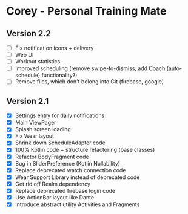 # Corey - Personal Training Mate

## Version 2.2
- [ ] Fix notification icons + delivery
- [ ] Web UI
- [ ] Workout statistics
- [ ] Improved scheduling (remove swipe-to-dismiss, add Coach (auto-schedule) functionality?)
- [ ] Remove files, which don't belong into Git (firebase, google)

## Version 2.1
- [x] Settings entry for daily notifications
- [x] Main ViewPager
- [x] Splash screen loading
- [x] Fix Wear layout
- [x] Shrink down ScheduleAdapter code
- [x] 100% Kotlin code + structure refactoring (base classes)
- [x] Refactor BodyFragment code
- [x] Bug in SliderPreference (Kotlin Nullability)
- [x] Replace deprecated watch connection code
- [x] Wear Support Library instead of deprecated code
- [x] Get rid off Realm dependency
- [x] Replace deprecated firebase login code
- [x] Use ActionBar layout like Dante
- [x] Introduce abstract utility Activities and Fragments